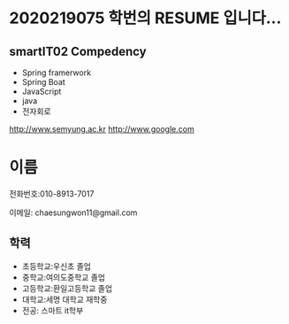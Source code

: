 # 2020219075 학번의 RESUME 입니다...

## smartIT02 Compedency
- Spring framerwork
- Spring Boat
- JavaScript
- java
- 전자회로

http://www.semyung.ac.kr
http://www.google.com


<body>
    <h1>이름</h1>
    <p>전화번호:010-8913-7017</p>
    <p>이메일: chaesungwon11@gmail.com</p>
    <h2>학력</h2>
    <ul>
        <li>초등학교:우신초 졸업</li>
        <li>중학교:여의도중학교 졸업</li>
        <li>고등학교:환일고등학교 졸업</li>
        <li>대학교:세명 대학교 재학중</li>
        <li>전공: 스마트 it학부 </li>    
</body>
